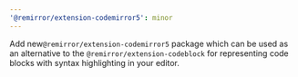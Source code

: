 ```yaml
---
'@remirror/extension-codemirror5': minor
---
```


Add new`@remirror/extension-codemirror5` package which can be used as an alternative to the `@remirror/extension-codeblock` for representing code blocks with syntax highlighting in your editor.
